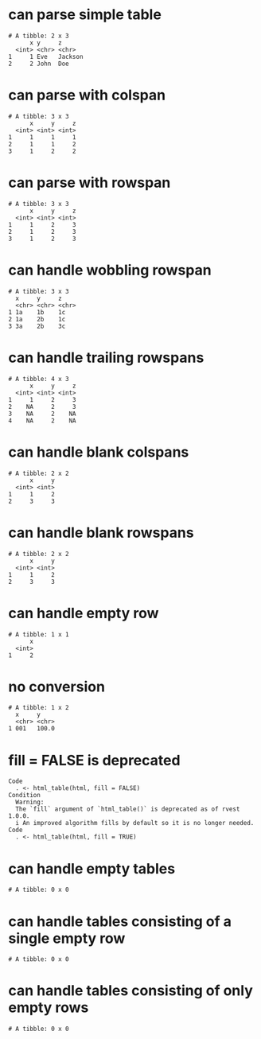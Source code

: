 # can parse simple table

    # A tibble: 2 x 3
          x y     z      
      <int> <chr> <chr>  
    1     1 Eve   Jackson
    2     2 John  Doe    

# can parse with colspan

    # A tibble: 3 x 3
          x     y     z
      <int> <int> <int>
    1     1     1     1
    2     1     1     2
    3     1     2     2

# can parse with rowspan

    # A tibble: 3 x 3
          x     y     z
      <int> <int> <int>
    1     1     2     3
    2     1     2     3
    3     1     2     3

# can handle wobbling rowspan

    # A tibble: 3 x 3
      x     y     z    
      <chr> <chr> <chr>
    1 1a    1b    1c   
    2 1a    2b    1c   
    3 3a    2b    3c   

# can handle trailing rowspans

    # A tibble: 4 x 3
          x     y     z
      <int> <int> <int>
    1     1     2     3
    2    NA     2     3
    3    NA     2    NA
    4    NA     2    NA

# can handle blank colspans

    # A tibble: 2 x 2
          x     y
      <int> <int>
    1     1     2
    2     3     3

# can handle blank rowspans

    # A tibble: 2 x 2
          x     y
      <int> <int>
    1     1     2
    2     3     3

# can handle empty row

    # A tibble: 1 x 1
          x
      <int>
    1     2

# no conversion

    # A tibble: 1 x 2
      x     y    
      <chr> <chr>
    1 001   100.0

# fill = FALSE is deprecated

    Code
      . <- html_table(html, fill = FALSE)
    Condition
      Warning:
      The `fill` argument of `html_table()` is deprecated as of rvest 1.0.0.
      i An improved algorithm fills by default so it is no longer needed.
    Code
      . <- html_table(html, fill = TRUE)

# can handle empty tables

    # A tibble: 0 x 0

# can handle tables consisting of a single empty row

    # A tibble: 0 x 0

# can handle tables consisting of only empty rows

    # A tibble: 0 x 0

